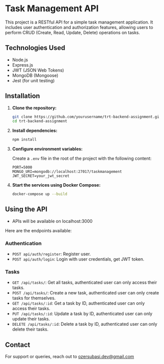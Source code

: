 # Task Management API

This project is a RESTful API for a simple task management application. It includes user authentication and authorization features, allowing users to perform CRUD (Create, Read, Update, Delete) operations on tasks.

## Technologies Used

- Node.js
- Express.js
- JWT (JSON Web Tokens)
- MongoDB (Mongoose)
- Jest (for unit testing)

## Installation

1. **Clone the repository:**

    ```sh
    git clone https://github.com/yourusername/trt-backend-assignment.git
    cd trt-backend-assignment
    ```

2. **Install dependencies:**

    ```sh
    npm install
    ```

3. **Configure environment variables:**

   Create a `.env` file in the root of the project with the following content:

    ```env
    PORT=5000
    MONGO_URI=mongodb://localhost:27017/taskmanagement
    JWT_SECRET=your_jwt_secret
    ```

4. **Start the services using Docker Compose:**

    ```sh
    docker-compose up --build
    ```

## Using the API

- APIs will be available on localhost:3000

Here are the endpoints available:

### Authentication
- `POST api/auth/register`: Register user.
- `POST api/auth/login`: Login with user credentials, get JWT token.

### Tasks
- `GET /api/tasks/`: Get all tasks, authenticated user can only access their tasks.
- `POST /api/tasks/`: Create a new task, authenticated user can only create tasks for themselves.
- `GET /api/tasks/:id`: Get a task by ID, authenticated user can only access their tasks.
- `PUT /api/tasks/:id`: Update a task by ID, authenticated user can only update their tasks.
- `DELETE /api/tasks/:id`: Delete a task by ID, authenticated user can only delete their tasks.

## Contact

For support or queries, reach out to [ozersubasi.dev@gmail.com](mailto:ozersubasi.dev@gmail.com)
